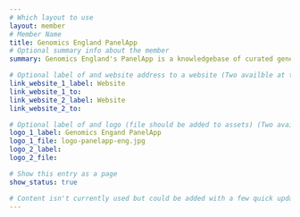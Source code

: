 ```yaml
---
# Which layout to use
layout: member
# Member Name
title: Genomics England PanelApp
# Optional summary info about the member
summary: Genomics England's PanelApp is a knowledgebase of curated gene panels which crowdsources expert reviews for gene-disease validity assessment The gene panels are utilised by Genomics England’s genome interpretation services, support a consensus in gene content for the NHSE Genomic Medicine Service, as well as worldwide for omics analysis.

# Optional label of and website address to a website (Two availble at the moment)
link_website_1_label: Website
link_website_1_to:
link_website_2_label: Website
link_website_2_to:

# Optional label of and logo (file should be added to assets) (Two availble at the moment).
logo_1_label: Genomics Engand PanelApp
logo_1_file: logo-panelapp-eng.jpg
logo_2_label:
logo_2_file:

# Show this entry as a page
show_status: true

# Content isn't currently used but could be added with a few quick updates if needed to allow for pages
---
```

